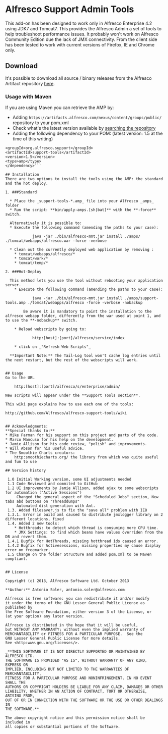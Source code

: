 # Alfresco Support Admin Tools    
    
    
This add-on has been designed to work only in Alfresco Enterprise 4.2 using JDK7 and Tomcat7. This provides the Alfresco Admin a set of tools to help troubleshoot performance issues.
It probably won't work on Alfresco Community Edition due the lack of JMX connectivity. From the client side has been tested to work with current versions of Firefox, IE and Chrome only. 

## Download

It's possible to download all  source / binary releases from the Alfresco Artifact repository [here](https://artifacts.alfresco.com/nexus/content/groups/public/org/alfresco/support/support-tools/).

### Usage with Maven

If you are using Maven you can retrieve the AMP by:

   * Adding `https://artifacts.alfresco.com/nexus/content/groups/public/` repository to your pom.xml 
   * Check what's the latest version available by [searching the repository](https://artifacts.alfresco.com/nexus/index.html#nexus-search;gav~org.alfresco.support~support-tools~~amp~)
   * Adding the following dependency to your POM: (latest version: 1.5 at the time of this writing)
```xml<dependency>
<groupId>org.alfresco.support</groupId>
<artifactId>support-tools</artifactId>
<version>1.5</version>
<type>amp</type>
</dependency>```

## Installation
There are two options to install the tools using the AMP: the standard and the hot deploy.

1. ###Standard

  *	Place the _support-tools-*.amp_ file into your Alfresco _amps_ folder 
  * Run the script: **bin/apply-amps.[sh|bat]** with the **-force** switch.
  
  Alternatively it is possible to: 
  *	Execute the following command (amending the paths to your case):
  
    		java -jar ./bin/alfresco-mmt.jar install ./amps/ ./tomcat/webapps/alfresco.war -force -verbose
  
  *	Clean out the currently deployed web application by removing :
  	* tomcat/webapps/alfresco/*
  	* tomcat/work/*
  	* tomcat/temp/*

2. ###Hot-Deploy

  This method lets you use the tool without rebooting your application server.
	* Execute the following command (amending the paths to your case):

			java -jar ./bin/alfresco-mmt.jar install ./amps/support-tools.amp ./tomcat/webapps/alfresco -force -verbose -nobackup
    
		Be aware it is mandatory to point the installation to the alfresco webapp folder, differently from the war used at point 1, and to use the **-nobackup** switch. 
	
	* Reload webscripts by going to:
	
			http:[host]:[port]/alfresco/service/index
	
	* click on _"Refresh Web Scripts"_
	
  **Important Note:** The Tail-Log tool won't cache log entries until the next restart, but the rest of the webscripts will work.


## Usage
Go to the URL
    
    http:[host]:[port]/alfresco/s/enterprise/admin/
    
New scripts will appear under the **Support Tools section**.

This wiki page explains how to use each one of the tools:

http://github.com/Alfresco/alfresco-support-tools/wiki


## Acknowledgments:
**Special thanks to:**  
* Mike Farman for his support on this project and parts of the code.  
* Marco Mancuso for his help on the development.  
* Jamie Allison for his code review, "polish" and improvements.  
* Will Abson for his useful advice.  
* The Smoothie Charts creators: 
	http:smoothiecharts.org/ the library from which was quite useful and fun to use

## Version history

 1.0 Initial Working version, some UI adjustments needed  
 1.1 Code Reviewed and commited to GitHub  
 1.2 UI improvements by Jamie Allison, added ajax to some webscripts for automation ("Active Sessions")   
	 Changed the general aspect of the "Scheduled Jobs" section, New tabs abd buttons on "Threaddumps"   
     Automated dist generation with Ant.  
 1.3. Added filesaver.js to fix the "save all" problem with IE8  
 1.3.1. Error in build xml caused to distribute jmxlogger library on 2 different locations, fixed   
 1.4. Added 2 new tools:  
	* Hotthreads: to detect which thread is consuming more CPU time.  
	* JMX Settings: to find which beans have values overriden from the DB and revert them.  
 1.4.1 Bugfix for HotThreads, missing hotthread ids caused an error.  
 1.4.2 Bugfix for Activesessions, missing properties my cause display error on freemarker.
 1.5 Change on the folder Structure and added pom.xml to be Maven compliant.


## License

Copyright (c) 2013, Alfresco Software Ltd. October 2013

**Author:** Antonio Soler, antonio.soler@alfresco.com

Alfresco is free software: you can redistribute it and/or modify
it under the terms of the GNU Lesser General Public License as published by
the Free Software Foundation, either version 3 of the License, or
(at your option) any later version.

Alfresco is distributed in the hope that it will be useful,
but WITHOUT ANY WARRANTY; without even the implied warranty of
MERCHANTABILITY or FITNESS FOR A PARTICULAR PURPOSE.  See the
GNU Lesser General Public License for more details.
See <http:www.gnu.org/licenses/>.

_**THIS SOFTWARE IT IS NOT DIRECTLY SUPPORTED OR MAINTAINED BY ALFRESCO LTD.
THE SOFTWARE IS PROVIDED "AS IS", WITHOUT WARRANTY OF ANY KIND, EXPRESS OR
IMPLIED, INCLUDING BUT NOT LIMITED TO THE WARRANTIES OF MERCHANTABILITY,
FITNESS FOR A PARTICULAR PURPOSE AND NONINFRINGEMENT. IN NO EVENT SHALL THE
AUTHORS OR COPYRIGHT HOLDERS BE LIABLE FOR ANY CLAIM, DAMAGES OR OTHER
LIABILITY, WHETHER IN AN ACTION OF CONTRACT, TORT OR OTHERWISE, ARISING FROM,
OUT OF OR IN CONNECTION WITH THE SOFTWARE OR THE USE OR OTHER DEALINGS IN
THE SOFTWARE.**_

The above copyright notice and this permission notice shall be included in
all copies or substantial portions of the Software.
